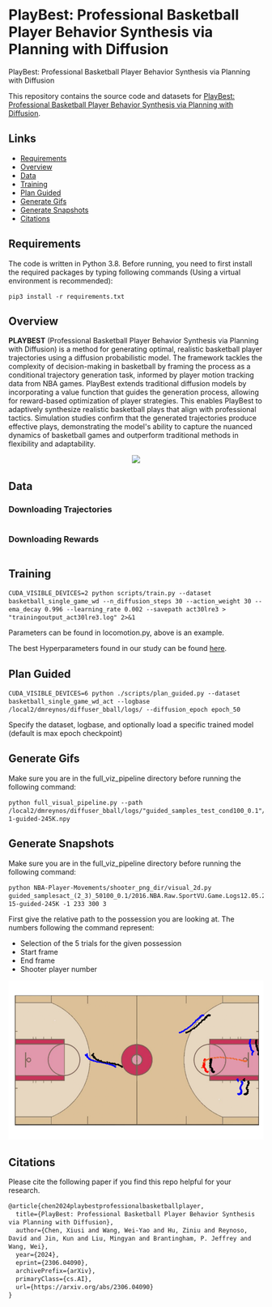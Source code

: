 # PlayBest: Professional Basketball Player Behavior Synthesis via Planning with Diffusion
PlayBest: Professional Basketball Player Behavior Synthesis via Planning with Diffusion

This repository contains the source code and datasets for [PlayBest: Professional Basketball Player Behavior Synthesis via Planning with Diffusion](https://arxiv.org/pdf/2306.04090).

## Links

- [Requirements](#requirements)
- [Overview](#overview)
- [Data](#data)
- [Training](#training)
- [Plan Guided](#plan-guided)
- [Generate Gifs](#generate-gifs)
- [Generate Snapshots](#generate-snapshots)
- [Citations](#citations)

## Requirements

The code is written in Python 3.8. Before running, you need to first install the required packages by typing following commands (Using a virtual environment is recommended):

```
pip3 install -r requirements.txt
```

## Overview
**PLAYBEST** (Professional Basketball Player Behavior Synthesis via Planning with Diffusion) is a method for generating optimal, realistic basketball player trajectories using a diffusion probabilistic model. The framework tackles the complexity of decision-making in basketball by framing the process as a conditional trajectory generation task, informed by player motion tracking data from NBA games. PlayBest extends traditional diffusion models by incorporating a value function that guides the generation process, allowing for reward-based optimization of player strategies. This enables PlayBest to adaptively synthesize realistic basketball plays that align with professional tactics. Simulation studies confirm that the generated trajectories produce effective plays, demonstrating the model's ability to capture the nuanced dynamics of basketball games and outperform traditional methods in flexibility and adaptability.

<p align="center">
  <img src="figs/overview_revised-1.png" width="800px"/>
</p>

## Data

### Downloading Trajectories

```bash

```

### Downloading Rewards

```bash

```

## Training
```
CUDA_VISIBLE_DEVICES=2 python scripts/train.py --dataset basketball_single_game_wd --n_diffusion_steps 30 --action_weight 30 --ema_decay 0.996 --learning_rate 0.002 --savepath act30lre3 > "trainingoutput_act30lre3.log" 2>&1 
```
Parameters can be found in locomotion.py, above is an example.

The best Hyperparameters found in our study can be found [here](./Best_Hyper_Params.json).

## Plan Guided

```
CUDA_VISIBLE_DEVICES=6 python ./scripts/plan_guided.py --dataset basketball_single_game_wd_act --logbase /local2/dmreynos/diffuser_bball/logs/ --diffusion_epoch epoch_50
```
Specify the dataset, logbase, and optionally load a specific trained model (default is max epoch checkpoint)

## Generate Gifs
Make sure you are in the full_viz_pipeline directory before running the following command:
```
python full_visual_pipeline.py --path /local2/dmreynos/diffuser_bball/logs/"guided_samples_test_cond100_0.1"/2016.NBA.Raw.SportVU.Game.Logs12.05.2015.POR.at.MIN_dir-1-guided-245K.npy
```

## Generate Snapshots
Make sure you are in the full_viz_pipeline directory before running the following command:
```
python NBA-Player-Movements/shooter_png_dir/visual_2d.py guided_samplesact_(2_3)_50100_0.1/2016.NBA.Raw.SportVU.Game.Logs12.05.2015.POR.at.MIN_dir-15-guided-245K -1 233 300 3
```
First give the relative path to the possession you are looking at.
The numbers following the command represent:
- Selection of the 5 trials for the given possession
- Start frame
- End frame
- Shooter player number

<p align="center">
  <img src="figs/snap_example.png" width="800px"/>
</p>

## Citations

Please cite the following paper if you find this repo helpful for your research.
```
@article{chen2024playbestprofessionalbasketballplayer,
  title={PlayBest: Professional Basketball Player Behavior Synthesis via Planning with Diffusion}, 
  author={Chen, Xiusi and Wang, Wei-Yao and Hu, Ziniu and Reynoso, David and Jin, Kun and Liu, Mingyan and Brantingham, P. Jeffrey and Wang, Wei},
  year={2024},
  eprint={2306.04090},
  archivePrefix={arXiv},
  primaryClass={cs.AI},
  url={https://arxiv.org/abs/2306.04090}
}
```
